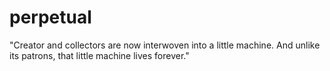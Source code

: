 # perpetual
"Creator and collectors are now interwoven into a little machine. And unlike its patrons, that little machine lives forever."
